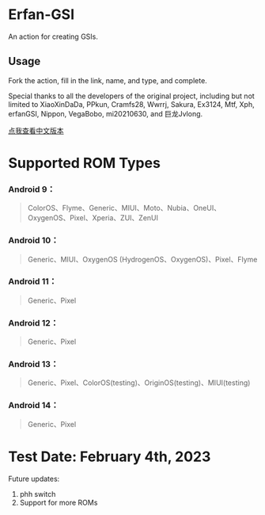 # Erfan-GSI

An action for creating GSIs.

## Usage

Fork the action, fill in the link, name, and type, and complete.

Special thanks to all the developers of the original project, including but not limited to XiaoXinDaDa, PPkun, Cramfs28, Wwrrj, Sakura, Ex3124, Mtf, Xph, erfanGSI, Nippon, VegaBobo, mi20210630, and 巨龙Jvlong.

[点我查看中文版本](./README-zh.md)

# Supported ROM Types

### Android 9： 
> ColorOS、Flyme、Generic、MIUI、Moto、Nubia、OneUI、OxygenOS、Pixel、Xperia、ZUI、ZenUI
### Android 10：
>Generic、MIUI、OxygenOS (HydrogenOS、OxygenOS)、Pixel、Flyme
### Android 11：
> Generic、Pixel
### Android 12：
> Generic、Pixel
### Android 13：
> Generic、Pixel、ColorOS(testing)、OriginOS(testing)、MIUI(testing)
### Android 14：
> Generic、Pixel
# Test Date: February 4th, 2023

Future updates:

1. phh switch
2. Support for more ROMs

